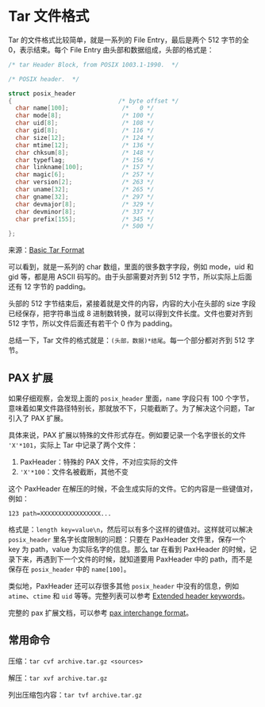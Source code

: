 # Tar 文件格式

Tar 的文件格式比较简单，就是一系列的 File Entry，最后是两个 512 字节的全 0，表示结束。每个 File Entry 由头部和数据组成，头部的格式是：

```c
/* tar Header Block, from POSIX 1003.1-1990.  */

/* POSIX header.  */

struct posix_header
{                              /* byte offset */
  char name[100];               /*   0 */
  char mode[8];                 /* 100 */
  char uid[8];                  /* 108 */
  char gid[8];                  /* 116 */
  char size[12];                /* 124 */
  char mtime[12];               /* 136 */
  char chksum[8];               /* 148 */
  char typeflag;                /* 156 */
  char linkname[100];           /* 157 */
  char magic[6];                /* 257 */
  char version[2];              /* 263 */
  char uname[32];               /* 265 */
  char gname[32];               /* 297 */
  char devmajor[8];             /* 329 */
  char devminor[8];             /* 337 */
  char prefix[155];             /* 345 */
                                /* 500 */
};
```

来源：[Basic Tar Format](https://www.gnu.org/software/tar/manual/html_node/Standard.html)

可以看到，就是一系列的 char 数组，里面的很多数字字段，例如 mode，uid 和 gid 等，都是用 ASCII 码写的。由于头部需要对齐到 512 字节，所以实际上后面还有 12 字节的 padding。

头部的 512 字节结束后，紧接着就是文件的内容，内容的大小在头部的 size 字段已经保存，把字符串当成 8 进制数转换，就可以得到文件长度。文件也要对齐到 512 字节，所以文件后面还有若干个 0 作为 padding。

总结一下，Tar 文件的格式就是：`(头部，数据)*结尾`。每一个部分都对齐到 512 字节。

## PAX 扩展

如果仔细观察，会发现上面的 `posix_header` 里面，`name` 字段只有 100 个字节，意味着如果文件路径特别长，那就放不下，只能截断了。为了解决这个问题，Tar 引入了 PAX 扩展。

具体来说，PAX 扩展以特殊的文件形式存在。例如要记录一个名字很长的文件 `'X'*101`，实际上 Tar 中记录了两个文件：

1. PaxHeader：特殊的 PAX 文件，不对应实际的文件
2. `'X'*100`：文件名被截断，其他不变

这个 PaxHeader 在解压的时候，不会生成实际的文件。它的内容是一些键值对，例如：

```
123 path=XXXXXXXXXXXXXXXXX...
```

格式是：`length key=value\n`，然后可以有多个这样的键值对。这样就可以解决 `posix_header` 里名字长度限制的问题：只要在 PaxHeader 文件里，保存一个 key 为 path，value 为实际名字的信息。那么 tar 在看到 PaxHeader 的时候，记录下来，再遇到下一个文件的时候，就知道要用 PaxHeader 中的 path，而不是保存在 `posix_header` 中的 `name[100]`。

类似地，PaxHeader 还可以存很多其他 `posix_header` 中没有的信息，例如 `atime`、`ctime` 和 `uid` 等等。完整列表可以参考 [Extended header keywords](https://www.ibm.com/docs/en/zos/2.4.0?topic=descriptions-pax-interchange-portable-archives#r4paxsh__pxchk)。

完整的 pax 扩展文档，可以参考 [pax interchange format](https://www.ibm.com/docs/en/zos/2.3.0?topic=SSLTBW_2.3.0%2Fcom.ibm.zos.v2r3.bpxa500%2Fbpxa50064.html)。

## 常用命令

压缩：`tar cvf archive.tar.gz <sources>`

解压：`tar xvf archive.tar.gz`

列出压缩包内容：`tar tvf archive.tar.gz`
